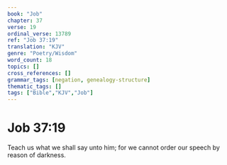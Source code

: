 ```yaml
---
book: "Job"
chapter: 37
verse: 19
ordinal_verse: 13789
ref: "Job 37:19"
translation: "KJV"
genre: "Poetry/Wisdom"
word_count: 18
topics: []
cross_references: []
grammar_tags: [negation, genealogy-structure]
thematic_tags: []
tags: ["Bible","KJV","Job"]
---
```


# Job 37:19

Teach us what we shall say unto him; for we cannot order our speech by reason of darkness.
